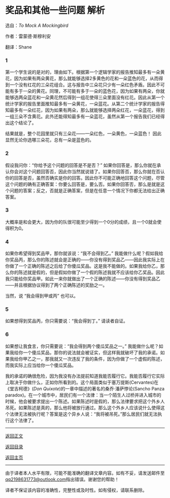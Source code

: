 # 奖品和其他一些问题 解析
选自：_To Mock A Mockingbird_

作者：雷蒙德·斯穆利安

翻译：Shane

### 1
第一个学生说的是对的，理由如下。根据第一个逻辑学家的报告推知最多有一朵黄花，因为如果有两朵黄花，那么就能够选择2多黄色的花和一朵蓝色的花，从而得到一个没有红花的三朵花组合。这与报告中三朵花只少有一朵红色矛盾。因此不可能有多于一朵的黄花。同理，不可能有多于一朵的蓝色花，因为如果有两朵，你就能够选两朵蓝花和一朵黄花然后得到一组花使得三朵里面没有红花。因此从第一个统计学家的报告里面推知最多有一朵黄花，一朵蓝花。从第二个统计学家的报告得知最多有一朵红花，因为如果有两朵，那么就能够选择两朵红花，一朵蓝花，得到一组三朵不含黄花。此外还能得知最多有一朵蓝花，虽然从第一个报告我们已经得出这个结论了。

结果就是，整个花园里就只有三朵花——一朵红色，一朵黄色，一朵蓝色！ 因此显然无论你选哪三朵花，总有一朵是蓝色的。

### 2
假设我问你：“你给予这个问题的回答是不是否？” 如果你回答是，那么你就在承认你会对这个问题回答否，因此你当然就说错了。如果你回答否，那么你就在否认你的回答是否，虽然否确实是你的回答。因此你不可能正确地回答这个问题，尽管这个问题的确有正确答案：你要么回答是，要么否。如果你回答否，那么是就是这个问题的答案；反之，否就是正确答案，但是在任意一个情况下你都无法给出正确答案。

### 3
大概率是和会更大，因为你的队很可能至少得到一个0分的成绩，且一个0就会使得积为0。

### 4
如果你希望得到奖品甲，那你就该说：“我不会得到乙。” 我能做什么呢？假如我给你奖品丙，那么你的陈述就会是正确的——你没有得到奖品乙——因此我实际上在你做了一个正确的陈述之后给了你傻瓜奖品。这是我不能做的。如果我给你乙，那么你的陈述就是假的，但是假如你做了一个假的陈述我就不应该给你乙奖品。因此我只能给你奖品甲。如此一来你就做出了一个正确的陈述——你没有得到奖品乙——并且根据协议得到了两个正确陈述的奖励之一。

当然，说 “我会得到甲或丙” 也可以。

### 5
如果想得到奖品丙，你只需要说：“我会得到丁。” 请读者自证。

### 6
如果想让我食言，你只需要说：“我会得到两个傻瓜奖品之一。” 我能做什么呢？如果我给你一个傻瓜奖品，那你的说法就会被证实，但这样我就破坏了我的承诺。如果我给你甲乙之一，那我就又一次违反了我的条件，因为你做了一个虚假的陈述，而我实际上应当给你一个傻瓜奖品。

我的承诺的确很危险，因为我没有办法提前知道我能否履行它。我能否履行它实际上取决于你做什么，正如你所看到的。这个局面类似于塞万提斯(Cervantes)在《堂吉柯德》(*Don Quixote*)的一章中描述的著名的桑乔·潘萨悖论(Sancho Panza paradox)。在一个城市中，居民们有一个法律：当一个陌生人过桥并进入城市的时候，他会被要求提出一个陈述。如果陈述时是假的，那么法律要求把这个外乡人吊死。如果陈述是真的，那么他将被放行通过。那么这个外乡人应该说什么使得这个法律无法被执行呢？答案是这个异乡人说：“我将被吊死。”那么居民们就无法执行这个法律了。

<hr>

[返回正文](the-prize-and-other-puzzles)

[返回目录](index)

[返回主页](https://shane-xue.github.io)

<hr>

由于译者本人水平有限，可能不能准确的翻译文章内容。如有不妥，请发送邮件至[qq2198631773@outlook.com](mailto:qq2198631773@outlook.com)指出错误。谢谢您的帮助！

译者不保证该内容的准确性，完整性或及时性。如有侵权，请联系删除。
